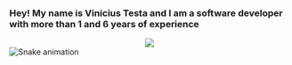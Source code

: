 <h3>
  Hey! My name is Vinicius Testa and I am a software developer with more than 1 and 6 years of experience
</h3>
<div align="center">
  
  <img src="https://github-readme-stats.vercel.app/api?username=VinTesta&show_icons=true&theme=dark&include_all_commits=true&count_private=true">
</div>

<div
 
  ![Snake animation](https://github.com/matheusd-oliveira/matheusd-oliveira/blob/output/github-contribution-grid-snake.svg)
 
</div>
